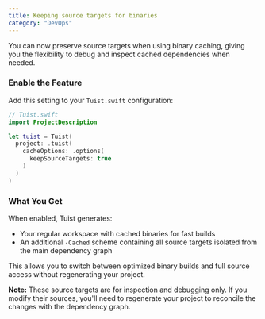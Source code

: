 ```yaml
---
title: Keeping source targets for binaries
category: "DevOps"
---
```


You can now preserve source targets when using binary caching, giving you the flexibility to debug and inspect cached dependencies when needed.

### Enable the Feature

Add this setting to your `Tuist.swift` configuration:

```swift
// Tuist.swift
import ProjectDescription

let tuist = Tuist(
  project: .tuist(
    cacheOptions: .options(
      keepSourceTargets: true
    )
  )
)
```

### What You Get

When enabled, Tuist generates:
- Your regular workspace with cached binaries for fast builds
- An additional `-Cached` scheme containing all source targets isolated from the main dependency graph

This allows you to switch between optimized binary builds and full source access without regenerating your project.

**Note:** These source targets are for inspection and debugging only. If you modify their sources, you'll need to regenerate your project to reconcile the changes with the dependency graph.
